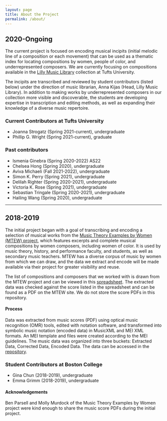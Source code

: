 ```yaml
---
layout: page
title: About the Project
permalink: /about/
---
```


## 2020-Ongoing
The current project is focused on encoding musical incipits (initial melodic line of a composition or each movement) that can be used as a thematic index for locating compositions by women, people of color, and underrepresented composers. We are currently focusing on compositions available in the <a href="https://tischlibrary.tufts.edu/use-library/lilly-music-library" target="_blank">Lilly Music Library</a> collection at Tufts University.

The incipits are transcribed and reviewed by student contributors (listed below) under the direction of music librarian, Anna Kijas (Head, Lilly Music Library). In addition to making works by underrepresented composers in our collection more visible and discoverable, the students are developing expertise in transcription and editing methods, as well as expanding their knowledge of a diverse music repertoire.

### Current Contributors at Tufts University
- Joanna Strogatz (Spring 2021-current), undergraduate
- Phillip G. Wright (Spring 2021-current), graduate

### Past contributors
- Ismenia Ginebra (Spring 2020-2022) AS22
- Chelsea Hong (Spring 2020), undergraduate
- Aviva Michaeli (Fall 2021-2022), undergraduate
- Simon K. Perry (Spring 2021), undergraduate
- Delilah Righter (Spring 2020-2021), undergraduate
- Victoria K. Rose (Spring 2021), undergraduate
- Sebastian Tringale (Spring 2020-2021), undergraduate
- Hailing Wang (Spring 2020), undergraduate


---

## 2018-2019
The initial project began with a goal of transcribing and encoding a selection of
musical works from the <a href="https://www.musicbywomen.org/" target="_blank">Music Theory Examples by Women (MTEW) project</a>, which features excerpts and complete musical compositions by women composers, including women of color. It is used by music theory, history, and performance faculty, and students, as well as secondary music teachers. MTEW has a diverse corpus of music by women from which we can draw, and the data we extract and encode will be made available via their project for greater visibility and reuse.

The list of compositions and composers that we worked with is drawn from the MTEW project and can be viewed in this <a href="https://docs.google.com/spreadsheets/d/10BWNZQ0e5EduUB_UBJpDdROjY3VetWvAucYGhnGXaGo/edit#gid=970050992" target="_blank">spreadsheet</a>. The extracted data was checked against the score listed in the spreadsheet and can be found as a PDF on the MTEW site. We do not store the score PDFs in this repository.

#### Process
Data was extracted from music scores (PDF) using optical music recognition (OMR) tools, edited with notation software, and transformed into symbolic music notation (encoded data) in MusicXML and MEI XML formats. An MEI template and files were created according to the MEI guidelines. The music data was organized into three buckets: Extracted Data, Corrected Data, Encoded Data. The data can be accessed in the [repository](https://github.com/annakijas1/rebalancing-music-canon/tree/main/assets/corpus1).

### Student Contributors at Boston College
- Gina Chun (2018-2019), undergraduate
- Emma Grimm (2018-2019), undergraduate

#### Acknowledgements
Ben Parsell and Molly Murdock of the Music Theory Examples by Women project were kind enough to share the music score PDFs during the initial project.
